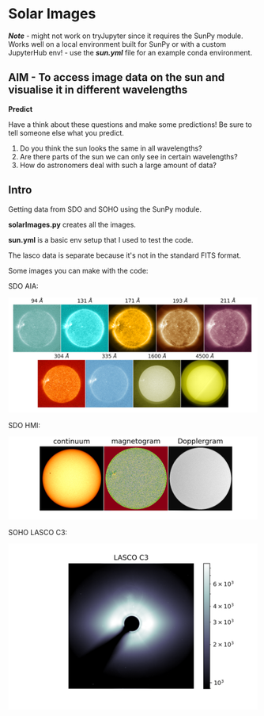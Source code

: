 # Solar Images

***Note*** - might not work on tryJupyter since it requires the SunPy module. Works well on a local environment built for SunPy or with a custom JupyterHub env! - use the ***sun.yml*** file for an example conda environment.

## AIM - To access image data on the sun and visualise it in different wavelengths

**Predict**

Have a think about these questions and make some predictions! Be sure to tell someone else what you predict.

1) Do you think the sun looks the same in all wavelengths?  
2) Are there parts of the sun we can only see in certain wavelengths?    
3) How do astronomers deal with such a large amount of data?  

## Intro

Getting data from SDO and SOHO using the SunPy module.

**solarImages.py** creates all the images.

**sun.yml** is a basic env setup that I used to test the code.

The lasco data is separate because it's not in the standard FITS format.

Some images you can make with the code:

SDO AIA:

![AstroWelcome](sunAIAstacked.png)

SDO HMI:

![AstroWelcome](sunHMI.png)

SOHO LASCO C3:

![AstroWelcome](sunLASCOC3.png)
